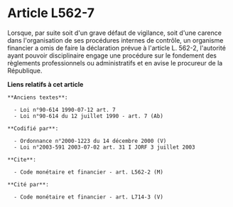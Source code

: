 # Article L562-7

Lorsque, par suite soit d'un grave défaut de vigilance, soit d'une carence dans l'organisation de ses procédures internes de
contrôle, un organisme financier a omis de faire la déclaration prévue à l'article L. 562-2, l'autorité ayant pouvoir
disciplinaire engage une procédure sur le fondement des règlements professionnels ou administratifs et en avise le procureur
de la République.

**Liens relatifs à cet article**

	**Anciens textes**:

	  - Loi n°90-614 1990-07-12 art. 7
	  - Loi n°90-614 du 12 juillet 1990 - art. 7 (Ab)

	**Codifié par**:

	  - Ordonnance n°2000-1223 du 14 décembre 2000 (V)
	  - Loi n°2003-591 2003-07-02 art. 31 I JORF 3 juillet 2003

	**Cite**:

	  - Code monétaire et financier - art. L562-2 (M)

	**Cité par**:

	  - Code monétaire et financier - art. L714-3 (V)
